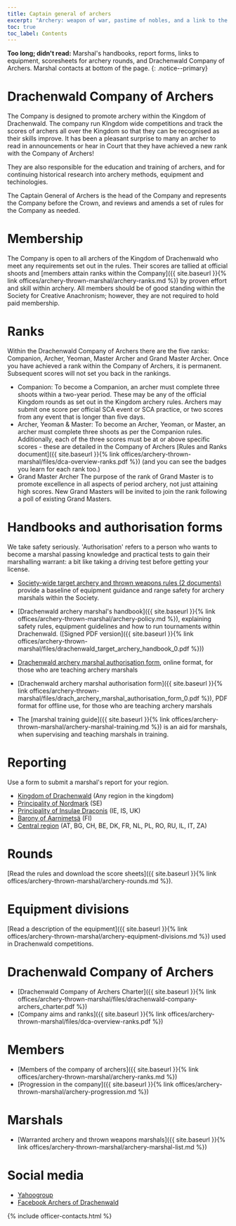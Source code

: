 ```yaml
---
title: Captain general of archers 
excerpt: "Archery: weapon of war, pastime of nobles, and a link to the middle ages"
toc: true
toc_label: Contents
---
```


__Too long; didn't read:__ Marshal's handbooks, report forms, links to equipment,  scoresheets for archery rounds, and Drachenwald Company of Archers. Marshal contacts at bottom of the page. 
{: .notice--primary}



# Drachenwald Company of Archers

The Company is designed to promote archery within the Kingdom of Drachenwald. The company run KIngdom wide competitions and track the scores of archers all over the Kingdom so that they can be recognised as their skills improve. It has been a pleasant surprise to many an archer to read in announcements or hear in Court that they have achieved a new rank with the Company of Archers! 

They are also responsible for the education and training of archers, and for continuing historical research into archery methods, equipment and techinologies.

The Captain General of Archers is the head of the Company and represents the Company before the Crown, and reviews and amends a set of rules for the Company as needed.

# Membership

The Company is open to all archers of the Kingdom of Drachenwald who meet any requirements set out in the rules. Their scores are tallied at official shoots and [members attain ranks within the Company]({{ site.baseurl }}{% link offices/archery-thrown-marshal/archery-ranks.md %}) by proven effort and skill within archery. All members should be of good standing within the Society for Creative Anachronism; however, they are not required to hold paid membership.

# Ranks

Within the Drachenwald Company of Archers there are the five ranks: Companion, Archer, Yeoman, Master Archer and Grand Master Archer. Once you have achieved a rank within the Company of Archers, it is permanent. Subsequent scores will not set you back in the rankings. 

* Companion: To become a Companion, an archer must complete three shoots within a two-year period. These may be any of the official Kingdom rounds as set out in the Kingdom archery rules. Archers may submit one score per official SCA event or SCA practice, or two scores from any event that is longer than five days.
* Archer, Yeoman & Master: To become an Archer, Yeoman, or Master, an archer must complete three shoots as per the Companion rules. Additionally, each of the three scores must be at or above specific scores - these are detailed in the Company of Archers [Rules and Ranks document]({{ site.baseurl }}{% link offices/archery-thrown-marshal/files/dca-overview-ranks.pdf %}) (and you can see the badges you learn for each rank too.)
* Grand Master Archer The purpose of the rank of Grand Master is to promote excellence in all aspects of period archery, not just attaining high scores. New Grand Masters will be invited to join the rank following a poll of existing Grand Masters.


# Handbooks and authorisation forms
We take safety seriously. 'Authorisation' refers to a person who wants to become a marshal passing knowledge and practical tests to gain their marshalling warrant: a bit like taking a driving test before getting your license. 

* [Society-wide target archery and thrown weapons rules (2 documents)](https://www.sca.org/resources/document-library/#target-archery) provide a baseline of equipment guidance and range safety for archery marshals within the Society.

* [Drachenwald archery marshal's handbook]({{ site.baseurl }}{% link offices/archery-thrown-marshal/archery-policy.md %}), explaining safety rules, equipment guidelines and how to run tournaments within Drachenwald. ([Signed PDF version]({{ site.baseurl }}{% link offices/archery-thrown-marshal/files/drachenwald_target_archery_handbook_0.pdf %}))

* [Drachenwald archery marshal authorisation form](https://forms.gle/uKEwga8QRFY5i74K7), online format, for those who are teaching archery marshals

* [Drachenwald archery marshal authorisation form]({{ site.baseurl }}{% link offices/archery-thrown-marshal/files/drach_archery_marshal_authorisation_form_0.pdf %}), PDF format for offline use, for those who are teaching archery marshals

* The [marshal training guide]({{ site.baseurl }}{% link offices/archery-thrown-marshal/archery-marshal-training.md %}) is an aid for marshals, when supervising and teaching marshals in training.


# Reporting

Use a form to submit a marshal's report for your region.

* [Kingdom of Drachenwald](https://forms.gle/URhRb2i2SBowT9Jd9) (Any region in the kingdom)
* [Principality of Nordmark](https://forms.gle/LrHJFMTn6XoVRHWv5) (SE)
* [Principality of Insulae Draconis](https://forms.gle/NGiogJFy3uEWQWfT8) (IE, IS, UK)  
* [Barony of Aarnimetsä](https://forms.gle/LsrjX96BUTqqwFxX6) (FI)
* [Central region](https://forms.gle/eNZ2draDJ7RXDmAQA) (AT, BG, CH, BE, DK, FR, NL, PL, RO, RU, IL, IT, ZA)

# Rounds

[Read the rules and download the score sheets]({{ site.baseurl }}{% link offices/archery-thrown-marshal/archery-rounds.md %}).

# Equipment divisions

[Read a description of the equipment]({{ site.baseurl }}{% link  offices/archery-thrown-marshal/archery-equipment-divisions.md %}) used in Drachenwald competitions.

# Drachenwald Company of Archers

* [Drachenwald Company of Archers Charter]({{ site.baseurl }}{% link offices/archery-thrown-marshal/files/drachenwald-company-archers_charter.pdf %})  
* [Company aims and ranks]({{ site.baseurl }}{% link offices/archery-thrown-marshal/files/dca-overview-ranks.pdf %})

# Members
* [Members of the company of archers]({{ site.baseurl }}{% link offices/archery-thrown-marshal/archery-ranks.md %})
* [Progression in the company]({{ site.baseurl }}{% link offices/archery-thrown-marshal/archery-progression.md %})

# Marshals
* [Warranted archery and thrown weapons marshals]({{ site.baseurl }}{% link offices/archery-thrown-marshal/archery-marshal-list.md %})

# Social media

* [Yahoogroup](https://groups.yahoo.com/neo/groups/DW_Archery/info)
* [Facebook Archers of Drachenwald](https://www.facebook.com/groups/DW.Archer/)

{% include officer-contacts.html %}

